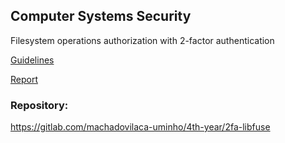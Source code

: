## Computer Systems Security

Filesystem operations authorization with 2-factor authentication

[Guidelines](guidelines.pdf)

[Report](report.pdf)

### Repository:

https://gitlab.com/machadovilaca-uminho/4th-year/2fa-libfuse
